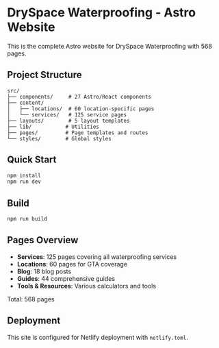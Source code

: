 # DrySpace Waterproofing - Astro Website

This is the complete Astro website for DrySpace Waterproofing with 568 pages.

## Project Structure

```
src/
├── components/     # 27 Astro/React components
├── content/       
│   ├── locations/  # 60 location-specific pages
│   └── services/   # 125 service pages
├── layouts/        # 5 layout templates
├── lib/           # Utilities
├── pages/         # Page templates and routes
└── styles/        # Global styles
```

## Quick Start

```bash
npm install
npm run dev
```

## Build

```bash
npm run build
```

## Pages Overview

- **Services**: 125 pages covering all waterproofing services
- **Locations**: 60 pages for GTA coverage
- **Blog**: 18 blog posts
- **Guides**: 44 comprehensive guides
- **Tools & Resources**: Various calculators and tools

Total: 568 pages

## Deployment

This site is configured for Netlify deployment with `netlify.toml`.